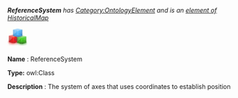 ___ReferenceSystem__ 
 has
 [Category:OntologyElement](../../Category/OntologyElement "Category:OntologyElement") 
 and is an
 [element of](../../Property/ElementOf "Property:ElementOf") 
[HistoricalMap](../../Submissions/HistoricalMap "Submissions:HistoricalMap")_




  





[![Class](../public/images/thumb/2/27/Class.gif/45px-Class.gif)](../../Image/Class.gif "Class")


__Name__ 
 : ReferenceSystem
 



__Type:__ 
 owl:Class
 



__Description__ 
 : The system of axes that uses coordinates to establish position